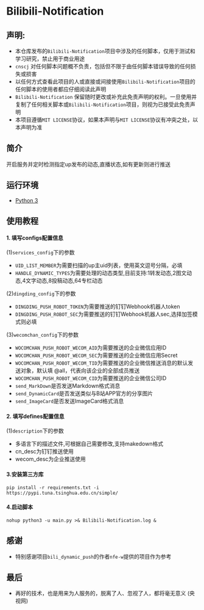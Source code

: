 # Bilibili-Notification

## 声明:

- 本仓库发布的`Bilibili-Notification`项目中涉及的任何脚本，仅用于测试和学习研究，禁止用于商业用途
- `cnscj` 对任何脚本问题概不负责，包括但不限于由任何脚本错误导致的任何损失或损害
- 以任何方式查看此项目的人或直接或间接使用`Bilibili-Notification`项目的任何脚本的使用者都应仔细阅读此声明
- `Bilibili-Notification` 保留随时更改或补充此免责声明的权利。一旦使用并复制了任何相关脚本或`Bilibili-Notification`项目，则视为已接受此免责声明
- 本项目遵循`MIT LICENSE`协议，如果本声明与`MIT LICENSE`协议有冲突之处，以本声明为准

## 简介

开启服务并定时检测指定up发布的动态,直播状态,如有更新则进行推送

## 运行环境

- [Python 3](https://www.python.org/)

## 使用教程

#### 1. 填写configs配置信息

(1)`services_config`下的参数
- `UID_LIST_MEMBER`为需要扫描的up主uid列表，使用英文逗号分隔，必填
- `HANDLE_DYNAMIC_TYPES`为需要处理的动态类型,目前支持:1转发动态,2图文动态,4文字动态,8投稿动态,64专栏动态

(2)`dingding_config`下的参数
- `DINGDING_PUSH_ROBOT_TOKEN`为需要推送的钉钉Webhook机器人token
- `DINGDING_PUSH_ROBOT_SEC`为需要推送的钉钉Webhook机器人sec,选择加签模式则必填

(3)`wecomchan_config`下的参数
- `WOCOMCHAN_PUSH_ROBOT_WECOM_AID`为需要推送的企业微信应用ID
- `WOCOMCHAN_PUSH_ROBOT_WECOM_SEC`为需要推送的企业微信应用Secret
- `WOCOMCHAN_PUSH_ROBOT_WECOM_TID`为需要推送的企业微信推送消息的默认发送对象，默认填 @all，代表向该企业的全部成员推送
- `WOCOMCHAN_PUSH_ROBOT_WECOM_CID`为需要推送的企业微信公司ID
- `send_MarkDown`是否发送Markdown格式消息
- `send_DynamicCard`是否发送类似与B站APP官方的分享图片
- `send_ImageCard`是否发送ImageCard格式消息

#### 2. 填写defines配置信息
(1)`description`下的参数
- 多语言下的描述文件,可根据自己需要修改,支持makedown格式
- cn_desc为钉钉推送使用
- wecom_desc为企业推送使用
  
#### 3.安装第三方库

`pip install -r requirements.txt -i https://pypi.tuna.tsinghua.edu.cn/simple/`

#### 4.启动脚本

`nohup python3 -u main.py >& Bilibili-Notification.log &`

## 感谢

- 特别感谢项目`bili_dynamic_push`的作者`nfe-w`提供的项目作为参考

## 最后

- 再好的技术，也是用来为人服务的，脱离了人、忽视了人，都将毫无意义 (央视网)
